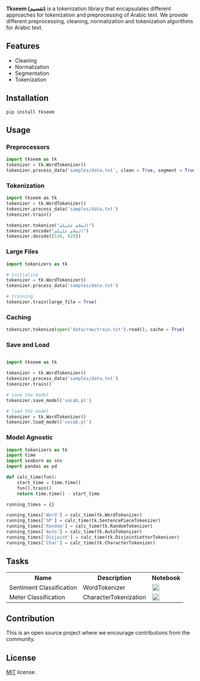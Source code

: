 **Tkseem (تقسيم)** is a tokenization library that encapsulates different approaches for tokenization and preprocessing of Arabic text. We provide different preprocessing, cleaning, normalization and tokenization algorithms for Arabic text. 

## Features
* Cleaning
* Normalization
* Segmentation
* Tokenization

## Installation
```
pip install tkseem
```

## Usage 

### Preprocessors

```python
import tkseem as tk
tokenizer = tk.WordTokenizer()
tokenizer.process_data('samples/data.txt', clean = True, segment = True, normalize = True)
```

### Tokenization
```python
import tkseem as tk
tokenizer = tk.WordTokenizer()
tokenizer.process_data('samples/data.txt')
tokenizer.train()

tokenizer.tokenize("السلام عليكم")
tokenizer.encode("السلام عليكم")
tokenizer.decode([536, 829])
```

### Large Files
```python
import tokenizers as tk

# initialize
tokenizer = tk.WordTokenizer()
tokenizer.process_data('samples/data.txt')

# training 
tokenizer.train(large_file = True)
```

### Caching 
```python
tokenizer.tokenize(open('data/raw/train.txt').read(), cache = True)
```

### Save and Load
```python

import tkseem as tk

tokenizer = tk.WordTokenizer()
tokenizer.process_data('samples/data.txt')
tokenizer.train()

# save the model
tokenizer.save_model('vocab.pl')

# load the model
tokenizer = tk.WordTokenizer()
tokenizer.load_model('vocab.pl')
```

### Model Agnostic
```python
import tokenizers as tk
import time 
import seaborn as sns
import pandas as pd

def calc_time(fun):
    start_time = time.time()
    fun().train()
    return time.time() - start_time

running_times = {}

running_times['Word'] = calc_time(tk.WordTokenizer)
running_times['SP'] = calc_time(tk.SentencePieceTokenizer)
running_times['Random'] = calc_time(tk.RandomTokenizer)
running_times['Auto'] = calc_time(tk.AutoTokenizer)
running_times['Disjoint'] = calc_time(tk.DisjointLetterTokenizer)
running_times['Char'] = calc_time(tk.CharacterTokenizer)
```
## Tasks 
<table class="tg">
  <tr>
    <th class="tg-yw4l"><b>Name</b></th>
    <th class="tg-yw4l"><b>Description</b></th>
    <th class="tg-yw4l"><b>Notebook</b></th>
  </tr>
  <tr>
    <td class="tg-yw4l">Sentiment Classification</td>
    <td class="tg-yw4l"> WordTokenizer</td>
    <td class="tg-yw4l"><a href="https://colab.research.google.com/tasks/sentiment_analysis/Sentiment Analysis.ipynb">
    <img src="https://colab.research.google.com/assets/colab-badge.svg" height = '20px' >
    </a></td>

  </tr>

  <tr>
    <td class="tg-yw4l">Meter Classification</td>
    <td class="tg-yw4l">CharacterTokenization</td>
    <td class="tg-yw4l"><a href="https://colab.research.google.com/github/tasks/meter_classification/Poetry Classification.ipynb">
    <img src="https://colab.research.google.com/assets/colab-badge.svg" height = '20px' >
    </a></td>
  </tr>
<table>

## Contribution 
This is an open source project where we encourage contributions from the community. 

## License
[MIT](LICENSE) license. 
